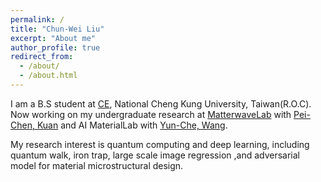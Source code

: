 ```yaml
---
permalink: /
title: "Chun-Wei Liu"
excerpt: "About me"
author_profile: true
redirect_from: 
  - /about/
  - /about.html
---
```

I am a B.S student at [CE](http://www.civil.ncku.edu.tw/), National Cheng Kung University, Taiwan(R.O.C). Now working on my undergraduate research at [MatterwaveLab](https://thelm2005.wixsite.com/website) with [Pei-Chen, Kuan](http://www.phys.ncku.edu.tw/db/pweb/teacher.php?user_id=170222) and AI MaterialLab with [Yun-Che, Wang](http://myweb.ncku.edu.tw/~yunche/). 

My research interest is quantum computing and deep learning, including quantum walk, iron trap, large scale image regression ,and adversarial model for material microstructural design.

